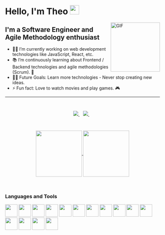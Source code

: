 
# Hello, I'm Theo <img width="30px" src="https://media.tenor.com/images/3b388fe03da271d2674faf85eb7c3fcd/tenor.gif" />

<img align="right" alt="GIF" height="160px" src="https://media.giphy.com/media/du3J3cXyzhj75IOgvA/giphy.gif" />

## I'm a Software Engineer and Agile Methodology enthusiast

- 👨‍💻 I’m currently working on web development technologies like JavaScript, React, etc.
- 📚 I’m continuously learning about Frontend / Backend technologies and agile methodologies (Scrum). 🌱
- 💪🏼 Future Goals: Learn more technologies - Never stop creating new ideas.
- ⚡ Fun fact: Love to watch movies and play games. 🎮
---
<br/>

<p align='center'>
  <a href="https://www.linkedin.com/in/theo-moura-54a94a7b/">
    <img src="https://img.shields.io/badge/linkedin-%230077B5.svg?&style=for-the-badge&logo=linkedin&logoColor=white" />
  </a>&nbsp;&nbsp;
  <a href="https://github.com/theomoura">
    <img src="https://img.shields.io/badge/github-%23100000.svg?&style=for-the-badge&logo=github&logoColor=white" />        
  </a>&nbsp;&nbsp;
</p>

<br/>

<p align="center">
  <a href="https://github.com/anuraghazra/github-readme-stats">
    <img
      align="center"
         height="150"
      src="https://github-readme-stats.vercel.app/api/top-langs/?username=theomoura&layout=compact&hide=C%23"
    />
  </a>
  <a href="https://github.com/anuraghazra/github-readme-stats">
    <img
      align="center"
      height="150"
      src="https://github-readme-stats.vercel.app/api?username=theomoura&show_icons=true&custom_title=Github%20Status&hide=issues"
    />
  </a>
</p>

<br/>

### Languages and Tools

<p align="left">
  <a target="_blank">
    <img
      src="https://devicons.github.io/devicon/devicon.git/icons/javascript/javascript-original.svg"
      width="40"
      height="40"
    />
  </a>
    <a target="_blank">
    <img
      src="https://devicons.github.io/devicon/devicon.git/icons/react/react-original.svg"
      width="40"
      height="40"
    />
  </a>
    <a target="_blank">
    <img
      src="https://devicons.github.io/devicon/devicon.git/icons/nodejs/nodejs-original.svg"
      width="40"
      height="40"
    />
  </a>
    <a target="_blank">
    <img
      src="https://devicons.github.io/devicon/devicon.git/icons/redux/redux-original.svg"
      width="40"
      height="40"
    />
  </a>
    <a target="_blank">
    <img
      src="https://devicons.github.io/devicon/devicon.git/icons/redis/redis-original.svg"
      width="40"
      height="40"
    />
  </a>
  <a target="_blank">
    <img
      src="https://devicons.github.io/devicon/devicon.git/icons/mongodb/mongodb-original-wordmark.svg"
      width="40"
      height="40"
    />
  </a>
    <a target="_blank">
    <img
      src="https://devicons.github.io/devicon/devicon.git/icons/html5/html5-original.svg"
      width="40"
      height="40"
    />
  </a>
    <a target="_blank">
    <img
      src="https://devicons.github.io/devicon/devicon.git/icons/css3/css3-original.svg"
      width="40"
      height="40"
    />
  </a>
    <a target="_blank">
    <img
      src="https://devicons.github.io/devicon/devicon.git/icons/csharp/csharp-original.svg"
      width="40"
      height="40"
    />
  </a>
  <a target="_blank">
    <img
      src="https://devicons.github.io/devicon/devicon.git/icons/dot-net/dot-net-original-wordmark.svg"
      width="40"
      height="40"
    />
  </a>
    <a target="_blank">
    <img
      src="https://devicons.github.io/devicon/devicon.git/icons/android/android-original.svg"
      width="40"
      height="40"
    />
  </a>
    <a target="_blank">
    <img
      src="https://devicons.github.io/devicon/devicon.git/icons/git/git-original.svg"
      width="40"
      height="40"
    />
  </a>
    <a target="_blank">
    <img
      src="https://devicons.github.io/devicon/devicon.git/icons/typescript/typescript-original.svg"
      width="40"
      height="40"
    />
  </a>
    <a target="_blank">
    <img
      src="https://devicons.github.io/devicon/devicon.git/icons/npm/npm-original-wordmark.svg"
      width="40"
      height="40"
    />
  </a>
    <a target="_blank">
    <img
      src="https://devicons.github.io/devicon/devicon.git/icons/angularjs/angularjs-original.svg"
      width="40"
      height="40"
    />
  </a>
</p>

